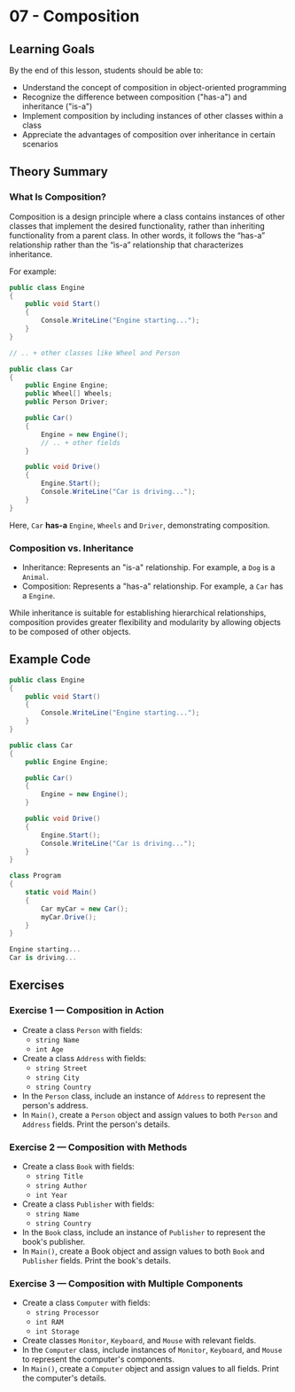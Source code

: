 # 07 - Composition

## Learning Goals

By the end of this lesson, students should be able to:
- Understand the concept of composition in object-oriented programming
- Recognize the difference between composition ("has-a") and inheritance ("is-a")
- Implement composition by including instances of other classes within a class
- Appreciate the advantages of composition over inheritance in certain scenarios

## Theory Summary
### What Is Composition?

Composition is a design principle where a class contains instances of other classes that implement the desired functionality, rather than inheriting functionality from a parent class. In other words, it follows the “has-a” relationship rather than the “is-a” relationship that characterizes inheritance.

For example:

```csharp
public class Engine
{
    public void Start() 
    { 
        Console.WriteLine("Engine starting...");
    }
}

// .. + other classes like Wheel and Person

public class Car
{
    public Engine Engine;
    public Wheel[] Wheels;
    public Person Driver;

    public Car()
    {
        Engine = new Engine();
        // .. + other fields
    }

    public void Drive()
    {
        Engine.Start();
        Console.WriteLine("Car is driving...");
    }
}
```

Here, `Car` **has-a** `Engine`, `Wheels` and `Driver`, demonstrating composition.

### Composition vs. Inheritance

- Inheritance: Represents an "is-a" relationship. For example, a `Dog` is a `Animal`.
- Composition: Represents a "has-a" relationship. For example, a `Car` has a `Engine`.

While inheritance is suitable for establishing hierarchical relationships, composition provides greater flexibility and modularity by allowing objects to be composed of other objects.

## Example Code
```csharp
public class Engine
{
    public void Start() 
    { 
        Console.WriteLine("Engine starting...");
    }
}

public class Car
{
    public Engine Engine;

    public Car()
    {
        Engine = new Engine();
    }

    public void Drive()
    {
        Engine.Start();
        Console.WriteLine("Car is driving...");
    }
}

class Program
{
    static void Main()
    {
        Car myCar = new Car();
        myCar.Drive();
    }
}
```

```csharp
Engine starting...
Car is driving...
```

## Exercises

### Exercise 1 — Composition in Action

- Create a class `Person` with fields:
  - `string Name`
  - `int Age`
- Create a class `Address` with fields:
  - `string Street`
  - `string City`
  - `string Country`
- In the `Person` class, include an instance of `Address` to represent the person's address.
- In `Main()`, create a `Person` object and assign values to both `Person` and `Address` fields. Print the person's details.

### Exercise 2 — Composition with Methods

- Create a class `Book` with fields:
  - `string Title`
  - `string Author`
  - `int Year`
- Create a class `Publisher` with fields:
  - `string Name`
  - `string Country`
- In the `Book` class, include an instance of `Publisher` to represent the book's publisher.
- In `Main()`, create a Book object and assign values to both `Book` and `Publisher` fields. Print the book's details.

### Exercise 3 — Composition with Multiple Components

- Create a class `Computer` with fields:
  - `string Processor`
  - `int RAM`
  - `int Storage`
- Create classes `Monitor`, `Keyboard`, and `Mouse` with relevant fields.
- In the `Computer` class, include instances of `Monitor`, `Keyboard`, and `Mouse` to represent the computer's components.
- In `Main()`, create a `Computer` object and assign values to all fields. Print the computer's details.